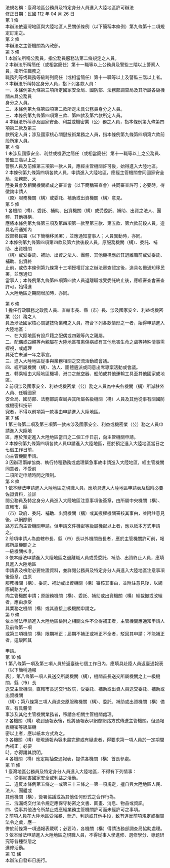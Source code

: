 法規名稱：臺灣地區公務員及特定身分人員進入大陸地區許可辦法  
修正日期：民國 112 年 04 月 26 日  
第 1 條  
本辦法依臺灣地區與大陸地區人民關係條例（以下簡稱本條例）第九條第十二項規定訂定之。  
第 2 條  
本辦法之主管機關為內政部。  
第 3 條  
1 本辦法所稱公務員，指公務員服務法第二條規定之人員。  
2 本辦法所稱簡任（或相當簡任）第十一職等以上公務員及警監三階以上警察人員，指所任職務之  
職務列等或職務等級跨列簡任（或相當簡任）第十一職等以上及警監三階以上者。  
3 本辦法所稱特定身分人員，指下列各款人員：  
一、本條例第九條第三項所定國家安全局、國防部、法務部調查局及其所屬各級機關未具公務員  
身分之人員。  
二、本條例第九條第四項第二款所定未具公務員身分之人員。  
三、本條例第九條第四項第三款、第四款及第六款所定人員。  
4 本辦法所稱涉及國家安全、利益或機密業（公）務之人員，指本條例第九條第四項第二款及第三  
款所定人員；涉及國家核心關鍵技術業務之人員，指本條例第九條第四項第六款前段所定人員。  
第 4 條  
1 未涉及國家安全、利益或機密之簡任（或相當簡任）第十一職等以上之公務員、警監三階以上之  
警察人員及前條第三項第一款人員，應經主管機關許可後，始得進入大陸地區。  
2 本條例第九條第四項各款人員，申請進入大陸地區，應經主管機關會同國家安全局、法務部、大  
陸委員會及相關機關組成之審查會（以下簡稱審查會）共同審查許可；必要時，得徵詢申請人  
（原）服務機關（構）或委託、補助或出資機關（構）意見。  
第 5 條  
1 各機關（構）、委託、補助、出資機關（構）或受委託、補助、出資之法人、團體、其他機構，  
應將本條例第九條第三項及第四項第一款至第三款、第五款、第六款前段人員，造具名冊通知內  
政部移民署（以下簡稱移民署），並應通知當事人；人員異動時，亦同。  
2 本條例第九條第四項第四款及第六款後段人員，原服務機關（構）、委託、補助、出資機關  
（構）或受委託、補助、出資之法人、團體、其他機構應於其退離職前或受委託、補助、出資終  
止前，或依本條例第九條第十三項授權訂定之辦法審查認定後，造具名冊通知移民署，並應通知  
當事人；本條例第九條第四項第四款人員退離職或受委託終止後，應經審查會審查許可，始得進  
入大陸地區之期間增加時，亦同。  


第 6 條  
1 擔任行政職務之政務人員、直轄市長、縣（市）長、涉及國家安全、利益或機密業（公）務之人  
員及涉及國家核心關鍵技術業務之人員，符合下列各款情形之一者，始得申請進入大陸地區：  
一、在大陸地區有設戶籍之配偶或四親等內之親屬。  
二、配偶或四親等內親屬在大陸地區罹患傷病或有其他危害生命之虞等特殊情事需探視，或處理  
其死亡未滿一年之事宜。  
三、進入大陸地區從事與業務相關之交流活動或會議。  
四、經所屬機關（構）、法人、團體遴派或同意出席專案活動或會議。  
五、轉乘經由大陸地區機場、港口之航空器、船舶或其他運輸工具至其他國家或地區。  
2 前項涉及國家安全、利益或機密業（公）務之人員為中央各機關（構）所派駐外人員、任職國家  
安全局、國防部、法務部調查局與其所屬各級機關（構）人員及其他從事有關國防或機密科技研  
究者，不得以前項第一款事由申請進入大陸地區。  
第 7 條  
1 第三條第二項及第三項第一款未涉及國家安全、利益或機密業（公）務之人員申請進入大陸地  
區，應於預定進入大陸地區當日之二個工作日前，向主管機關申請。  
2 本條例第九條第四項各款人員申請進入大陸地區，應於預定進入大陸地區當日之七個工作日前，  
向主管機關申請。  
3 因辦理兩岸協商、執行特種勤務或處理緊急事故申請進入大陸地區，經主管機關同意者，不受前  
二項所定申請時間之限制。  
第 8 條  
1 依本辦法申請進入大陸地區之現職人員，應填具進入大陸地區申請表及檢附必要佐證資料，並詳  
閱公務員及特定身分人員進入大陸地區注意事項後簽章，由所屬中央機關（構）、直轄市、縣  
（市）政府、委託、補助、出資機關（構）或其授權機關審核其事由，並附註意見後，以網際網  
路方式向主管機關申請。但申請文件機密等級屬機密以上者，應以紙本方式申請之。  
2 前項申請人為直轄市長、縣（市）長以外機關首長者，應於主管機關許可前，報經所屬機關之上  
一級機關核准。  
3 依本辦法申請進入大陸地區之退離職人員或受委託、補助、出資終止人員，應填具進入大陸地區  
申請表及檢附必要佐證資料，並詳閱公務員及特定身分人員進入大陸地區注意事項後簽章，由原  
服務機關（構）、委託、補助或出資機關（構）審核其事由，並附註意見後，以網際網路方式，  
向主管機關申請；原服務機關（構）、委託、補助或出資機關（構）經裁撤或改組者，應由承受  
其業務之機關（構）或其直接上級機關申請之。  
第 9 條  
依本辦法申請進入大陸地區檢附之相關文件不全得補正者，主管機關應通知申請人及前條第一項  
或第三項機關（構）限期補正；屆期不補正或補正不全者，駁回其申請；不能補正者，逕駁回其  


申請。  
第 10 條  
1 第八條第一項及第三項人員於返臺後七個工作日內，應填具赴陸人員返臺通報表（以下簡稱通報  
表），第八條第一項人員送交所屬機關（構），機關首長送交所屬機關之上一級機關，縣（市）長  
送交主管機關，直轄市長送交行政院，受委託、補助或出資人員送交委託、補助或出資機關  
（構）；第八條第三項人員送交原服務機關（構）、委託、補助或出資機關（構）備查。有具體情  
事涉及其他主管機關業務者，移請各相關主管機關處理。  
2 各機關（構）收到通報表後，應將通報表以網際網路方式傳送主管機關。但通報表機密等級屬機  
密以上者，應以紙本方式為之。  
3 各機關（構）發現通報內容未盡完整或有疑慮者，得要求第一項人員於一定期間內補正；必要  
時，亦得請其說明。  
4 各機關（構）應定期抽查通報表，提供各機關（構）首長參處。  
第 11 條  
1 臺灣地區公務員及特定身分人員進入大陸地區，不得有下列情事：  
一、從事妨害國家安全或利益之活動。  
二、違反本條例第五條之一或第三十三條之一第一項規定，擅自與大陸地區人民、法人、團體或  
其他機關（構），簽署協議或為其他任何形式之合作行為。  
三、洩漏或交付法令規定應保守秘密之文書、圖畫、消息、物品或資訊。  
四、從事其他法令所禁止或應經業務主管機關許可而未經許可之事項。  
2 前項人員在大陸地區受強暴、脅迫、利誘或其他手段，致有違反前項規定或相關法令之虞，應一  
併於前條第一項通報表載明；必要時，各機關（構）得請法務部調查局協助處理。  
3 依本辦法申請進入大陸地區之現職人員，不得從事入學進修、選修學分、專題研究等各種型態之  
進修活動。  
第 12 條  
本辦法自發布日施行。  



